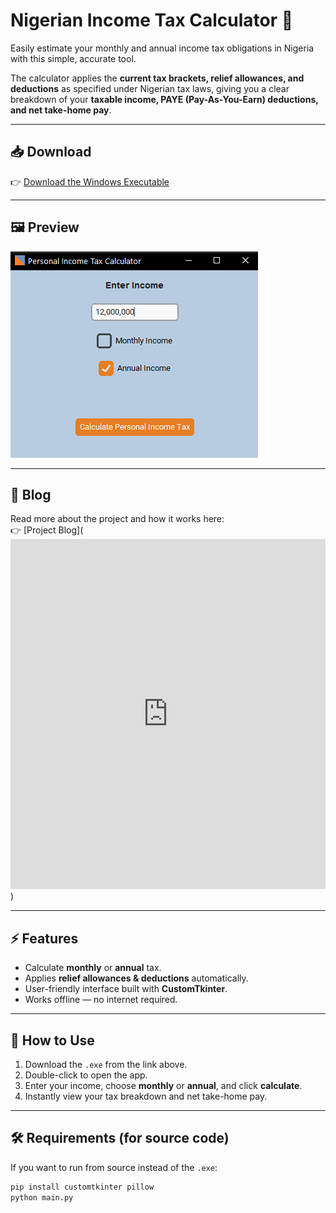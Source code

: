 # Nigerian Income Tax Calculator 🧾

Easily estimate your monthly and annual income tax obligations in Nigeria with this simple, accurate tool.  

The calculator applies the **current tax brackets, relief allowances, and deductions** as specified under Nigerian tax laws, giving you a clear breakdown of your **taxable income, PAYE (Pay-As-You-Earn) deductions, and net take-home pay**.

---

## 📥 Download

👉 [Download the Windows Executable](assets/app.exe)

---

## 🖼 Preview

![App Screenshot](https://raw.githubusercontent.com/ChikamsoChidi/Nigerian-Personal-Income-Tax-Calculator/refs/heads/main/assets/Personal%20Income%20Tax%20Calculator.png)

---

## 📖 Blog

Read more about the project and how it works here:  
👉 [Project Blog](<iframe src="https://www.linkedin.com/embed/feed/update/urn:li:share:7373334891205320704?collapsed=1" height="560" width="504" frameborder="0" allowfullscreen="" title="Embedded post"></iframe>)

---

## ⚡ Features
- Calculate **monthly** or **annual** tax.
- Applies **relief allowances & deductions** automatically.
- User-friendly interface built with **CustomTkinter**.
- Works offline — no internet required.

---

## 🚀 How to Use
1. Download the `.exe` from the link above.  
2. Double-click to open the app.  
3. Enter your income, choose **monthly** or **annual**, and click **calculate**.  
4. Instantly view your tax breakdown and net take-home pay.  

---

## 🛠 Requirements (for source code)
If you want to run from source instead of the `.exe`:
```sh
pip install customtkinter pillow
python main.py
